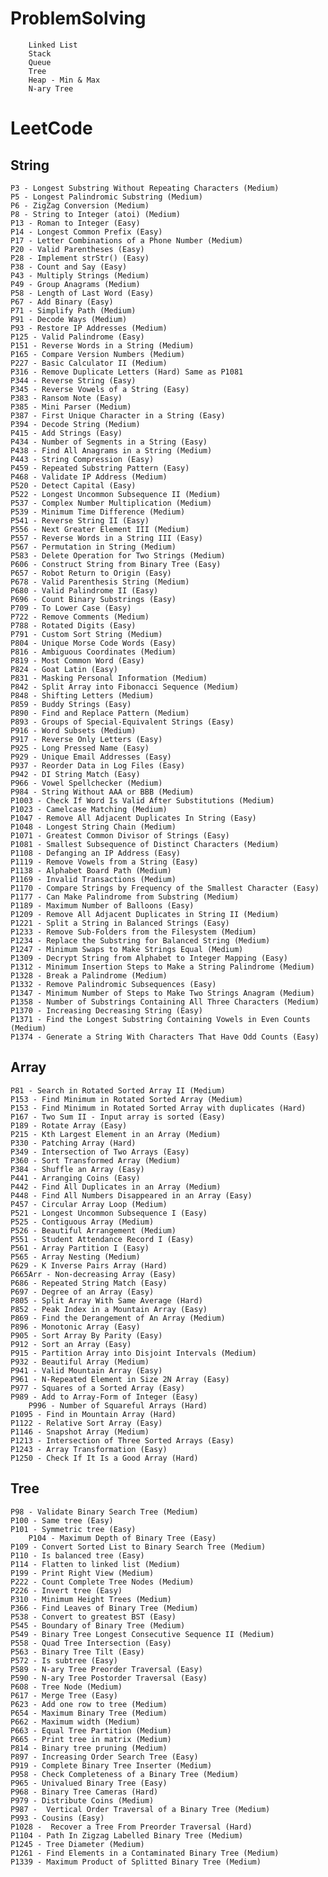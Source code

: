 # ProblemSolving
        Linked List
        Stack
        Queue
        Tree
        Heap - Min & Max
        N-ary Tree

# LeetCode
## String
    P3 - Longest Substring Without Repeating Characters (Medium)
    P5 - Longest Palindromic Substring (Medium)
    P6 - ZigZag Conversion (Medium)
    P8 - String to Integer (atoi) (Medium)
    P13 - Roman to Integer (Easy)
    P14 - Longest Common Prefix (Easy)
    P17 - Letter Combinations of a Phone Number (Medium)
    P20 - Valid Parentheses (Easy)
    P28 - Implement strStr() (Easy)
    P38 - Count and Say (Easy)
    P43 - Multiply Strings (Medium)
    P49 - Group Anagrams (Medium)
    P58 - Length of Last Word (Easy)
    P67 - Add Binary (Easy)
    P71 - Simplify Path (Medium)
    P91 - Decode Ways (Medium)
    P93 - Restore IP Addresses (Medium)
    P125 - Valid Palindrome (Easy)
    P151 - Reverse Words in a String (Medium)
    P165 - Compare Version Numbers (Medium)
    P227 - Basic Calculator II (Medium)
    P316 - Remove Duplicate Letters (Hard) Same as P1081
    P344 - Reverse String (Easy)
    P345 - Reverse Vowels of a String (Easy)
    P383 - Ransom Note (Easy)
    P385 - Mini Parser (Medium)
    P387 - First Unique Character in a String (Easy)
    P394 - Decode String (Medium)
    P415 - Add Strings (Easy)
    P434 - Number of Segments in a String (Easy)
    P438 - Find All Anagrams in a String (Medium)
    P443 - String Compression (Easy)
    P459 - Repeated Substring Pattern (Easy)
    P468 - Validate IP Address (Medium)
    P520 - Detect Capital (Easy)
    P522 - Longest Uncommon Subsequence II (Medium)
    P537 - Complex Number Multiplication (Medium)
    P539 - Minimum Time Difference (Medium)
    P541 - Reverse String II (Easy)
    P556 - Next Greater Element III (Medium)
    P557 - Reverse Words in a String III (Easy)
    P567 - Permutation in String (Medium)
    P583 - Delete Operation for Two Strings (Medium)
    P606 - Construct String from Binary Tree (Easy)
    P657 - Robot Return to Origin (Easy)
    P678 - Valid Parenthesis String (Medium)
    P680 - Valid Palindrome II (Easy)
    P696 - Count Binary Substrings (Easy)
    P709 - To Lower Case (Easy)
    P722 - Remove Comments (Medium)
    P788 - Rotated Digits (Easy)
    P791 - Custom Sort String (Medium)
    P804 - Unique Morse Code Words (Easy)
    P816 - Ambiguous Coordinates (Medium)
    P819 - Most Common Word (Easy)
    P824 - Goat Latin (Easy)
    P831 - Masking Personal Information (Medium)
    P842 - Split Array into Fibonacci Sequence (Medium)
    P848 - Shifting Letters (Medium)
    P859 - Buddy Strings (Easy)
    P890 - Find and Replace Pattern (Medium)
    P893 - Groups of Special-Equivalent Strings (Easy)
    P916 - Word Subsets (Medium)
    P917 - Reverse Only Letters (Easy)
    P925 - Long Pressed Name (Easy)
    P929 - Unique Email Addresses (Easy)
    P937 - Reorder Data in Log Files (Easy)
    P942 - DI String Match (Easy)
    P966 - Vowel Spellchecker (Medium)
    P984 - String Without AAA or BBB (Medium)
    P1003 - Check If Word Is Valid After Substitutions (Medium)
    P1023 - Camelcase Matching (Medium)
    P1047 - Remove All Adjacent Duplicates In String (Easy)
    P1048 - Longest String Chain (Medium)
    P1071 - Greatest Common Divisor of Strings (Easy)
    P1081 - Smallest Subsequence of Distinct Characters (Medium) 
    P1108 - Defanging an IP Address (Easy)
    P1119 - Remove Vowels from a String (Easy)
    P1138 - Alphabet Board Path (Medium)
    P1169 - Invalid Transactions (Medium)
    P1170 - Compare Strings by Frequency of the Smallest Character (Easy)
    P1177 - Can Make Palindrome from Substring (Medium)
    P1189 - Maximum Number of Balloons (Easy)
    P1209 - Remove All Adjacent Duplicates in String II (Medium)
    P1221 - Split a String in Balanced Strings (Easy)
    P1233 - Remove Sub-Folders from the Filesystem (Medium)
    P1234 - Replace the Substring for Balanced String (Medium)
    P1247 - Minimum Swaps to Make Strings Equal (Medium)
    P1309 - Decrypt String from Alphabet to Integer Mapping (Easy)
    P1312 - Minimum Insertion Steps to Make a String Palindrome (Medium)
    P1328 - Break a Palindrome (Medium)
    P1332 - Remove Palindromic Subsequences (Easy)
    P1347 - Minimum Number of Steps to Make Two Strings Anagram (Medium)
    P1358 - Number of Substrings Containing All Three Characters (Medium)
    P1370 - Increasing Decreasing String (Easy)
    P1371 - Find the Longest Substring Containing Vowels in Even Counts (Medium)
    P1374 - Generate a String With Characters That Have Odd Counts (Easy)
    
## Array
    P81 - Search in Rotated Sorted Array II (Medium)
    P153 - Find Minimum in Rotated Sorted Array (Medium)
    P153 - Find Minimum in Rotated Sorted Array with duplicates (Hard)
    P167 - Two Sum II - Input array is sorted (Easy)
    P189 - Rotate Array (Easy)
    P215 - Kth Largest Element in an Array (Medium)
    P330 - Patching Array (Hard)
    P349 - Intersection of Two Arrays (Easy)
    P360 - Sort Transformed Array (Medium)
    P384 - Shuffle an Array (Easy)
    P441 - Arranging Coins (Easy)
    P442 - Find All Duplicates in an Array (Medium)
    P448 - Find All Numbers Disappeared in an Array (Easy)
    P457 - Circular Array Loop (Medium)
    P521 - Longest Uncommon Subsequence I (Easy)
    P525 - Contiguous Array (Medium)
    P526 - Beautiful Arrangement (Medium)
    P551 - Student Attendance Record I (Easy)
    P561 - Array Partition I (Easy)
    P565 - Array Nesting (Medium)
    P629 - K Inverse Pairs Array (Hard)
    P665Arr - Non-decreasing Array (Easy)
    P686 - Repeated String Match (Easy)
    P697 - Degree of an Array (Easy)
    P805 - Split Array With Same Average (Hard)
    P852 - Peak Index in a Mountain Array (Easy)
    P869 - Find the Derangement of An Array (Medium)
    P896 - Monotonic Array (Easy)
    P905 - Sort Array By Parity (Easy)
    P912 - Sort an Array (Easy)
    P915 - Partition Array into Disjoint Intervals (Medium)
    P932 - Beautiful Array (Medium)
    P941 - Valid Mountain Array (Easy)
    P961 - N-Repeated Element in Size 2N Array (Easy)
    P977 - Squares of a Sorted Array (Easy)
    P989 - Add to Array-Form of Integer (Easy)
		P996 - Number of Squareful Arrays (Hard)
    P1095 - Find in Mountain Array (Hard)
    P1122 - Relative Sort Array (Easy)
    P1146 - Snapshot Array (Medium)
    P1213 - Intersection of Three Sorted Arrays (Easy)
    P1243 - Array Transformation (Easy)
    P1250 - Check If It Is a Good Array (Hard)

## Tree
    P98 - Validate Binary Search Tree (Medium)
    P100 - Same tree (Easy)
    P101 - Symmetric tree (Easy)
		P104 - Maximum Depth of Binary Tree (Easy)
    P109 - Convert Sorted List to Binary Search Tree (Medium)
    P110 - Is balanced tree (Easy)
    P114 - Flatten to linked list (Medium)
    P199 - Print Right View (Medium)
    P222 - Count Complete Tree Nodes (Medium)
    P226 - Invert tree (Easy)
    P310 - Minimum Height Trees (Medium)
    P366 - Find Leaves of Binary Tree (Medium)
    P538 - Convert to greatest BST (Easy)
    P545 - Boundary of Binary Tree (Medium)
    P549 - Binary Tree Longest Consecutive Sequence II (Medium)
    P558 - Quad Tree Intersection (Easy)
    P563 - Binary Tree Tilt (Easy)
    P572 - Is subtree (Easy)
    P589 - N-ary Tree Preorder Traversal (Easy)
    P590 - N-ary Tree Postorder Traversal (Easy)
    P608 - Tree Node (Medium)
    P617 - Merge Tree (Easy)
    P623 - Add one row to tree (Medium)
    P654 - Maximum Binary Tree (Medium)
    P662 - Maximum width (Medium)
    P663 - Equal Tree Partition (Medium)
    P665 - Print tree in matrix (Medium)
    P814 - Binary tree pruning (Medium)
    P897 - Increasing Order Search Tree (Easy)
    P919 - Complete Binary Tree Inserter (Medium)  
    P958 - Check Completeness of a Binary Tree (Medium)
    P965 - Univalued Binary Tree (Easy)
    P968 - Binary Tree Cameras (Hard)
    P979 - Distribute Coins (Medium)
    P987 -  Vertical Order Traversal of a Binary Tree (Medium)
    P993 - Cousins (Easy)
    P1028 -  Recover a Tree From Preorder Traversal (Hard)
    P1104 - Path In Zigzag Labelled Binary Tree (Medium)
    P1245 - Tree Diameter (Medium)
    P1261 - Find Elements in a Contaminated Binary Tree (Medium)
    P1339 - Maximum Product of Splitted Binary Tree (Medium)
